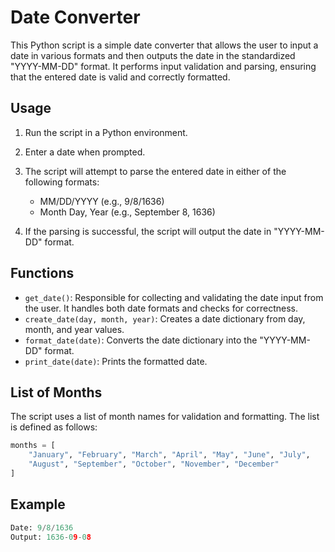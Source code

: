 # Date Converter

This Python script is a simple date converter that allows the user to input a date in various formats and then outputs the date in the standardized "YYYY-MM-DD" format. It performs input validation and parsing, ensuring that the entered date is valid and correctly formatted.

## Usage

1. Run the script in a Python environment.

2. Enter a date when prompted.

3. The script will attempt to parse the entered date in either of the following formats:

   - MM/DD/YYYY (e.g., 9/8/1636)
   - Month Day, Year (e.g., September 8, 1636)

4. If the parsing is successful, the script will output the date in "YYYY-MM-DD" format.

## Functions

- `get_date()`: Responsible for collecting and validating the date input from the user. It handles both date formats and checks for correctness.
- `create_date(day, month, year)`: Creates a date dictionary from day, month, and year values.
- `format_date(date)`: Converts the date dictionary into the "YYYY-MM-DD" format.
- `print_date(date)`: Prints the formatted date.

## List of Months

The script uses a list of month names for validation and formatting. The list is defined as follows:

```python
months = [
    "January", "February", "March", "April", "May", "June", "July",
    "August", "September", "October", "November", "December"
]
```

## Example

```python
Date: 9/8/1636
Output: 1636-09-08
```
